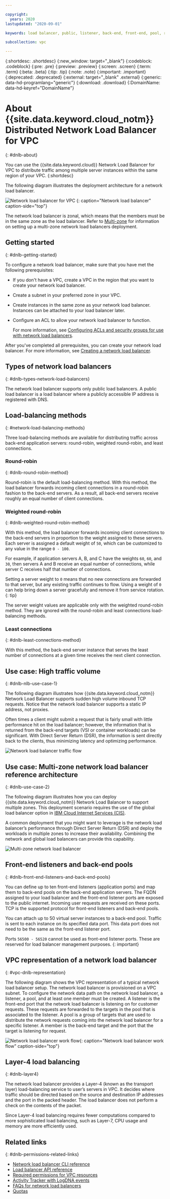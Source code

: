 ```yaml
---

copyright:
  years: 2020
lastupdated: "2020-09-01"

keywords: load balancer, public, listener, back-end, front-end, pool, round-robin, weighted, connections, methods, policies, APIs, access, ports, vpc, vpc network

subcollection: vpc

---
```


{:shortdesc: .shortdesc}
{:new_window: target="_blank"}
{:codeblock: .codeblock}
{:pre: .pre}
{:preview: .preview}
{:screen: .screen}
{:term: .term}
{:beta: .beta}
{:tip: .tip}
{:note: .note}
{:important: .important}
{:deprecated: .deprecated}
{:external: target="_blank" .external}
{:generic: data-hd-programlang="generic"}
{:download: .download}
{:DomainName: data-hd-keyref="DomainName"}

# About {{site.data.keyword.cloud_notm}} Distributed Network Load Balancer for VPC
{: #dnlb-about}

You can use the {{site.data.keyword.cloud}} Network Load Balancer for VPC to distribute traffic among multiple server instances within the same region of your VPC.
{:shortdesc}

The following diagram illustrates the deployment architecture for a network load balancer.

![Network load balancer for VPC](images/nlb_arc.png "Network load balancer")
{: caption="Network load balancer" caption-side="top"}

The network load balancer is zonal, which means that the members must be in the same zone as the load balancer. Refer to [Multi-zone](/docs/vpc?topic=vpc-nlb-vs-elb#nlb-mz-support) for information on setting up a multi-zone network load balancers deployment.

## Getting started
{: #dnlb-getting-started}

To configure a network load balancer, make sure that you have met the following prerequisites:

* If you don't have a VPC, create a VPC in the region that you want to create your network load balancer.
* Create a subnet in your preferred zone in your VPC.
* Create instances in the same zone as your network load balancer. Instances can be attached to your load balancer later.
* Configure an ACL to allow your network load balancer to function.

  For more information, see [Configuring ACLs and security groups for use with network load balancers](/docs/vpc?topic=vpc-nlb-configuring-acls).

After you've completed all prerequisites, you can create your network load balancer. For more information, see [Creating a network load balancer](/docs/vpc?topic=vpc-nlb-ui-creating-network-load-balancer).

## Types of network load balancers
{: #dnlb-types-network-load-balancers}  

The network load balancer supports only public load balancers. A public load balancer is a load balancer where a publicly accessible IP address is registered with DNS.  

## Load-balancing methods
{: #network-load-balancing-methods}

Three load-balancing methods are available for distributing traffic across back-end application servers: round-robin, weighted round-robin, and least connections.

### Round-robin
{: #dnlb-round-robin-method}

Round-robin is the default load-balancing method. With this method, the load balancer forwards incoming client connections in a round-robin fashion to the back-end servers. As a result, all back-end servers receive roughly an equal number of client connections.

### Weighted round-robin
{: #dnlb-weighted-round-robin-method}

With this method, the load balancer forwards incoming client connections to the back-end servers in proportion to the weight assigned to these servers. Each server is assigned a default weight of `50`, which can be customized to any value in the range `0 - 100`.

For example, if application servers A, B, and C have the weights `60`, `60`, and `30`, then servers A and B receive an equal number of connections, while server C receives half that number of connections.

Setting a server weight to `0` means that no new connections are forwarded to that server, but any existing traffic continues to flow. Using a weight of `0` can help bring down a server gracefully and remove it from service rotation.
{: tip}

The server weight values are applicable only with the weighted round-robin method. They are ignored with the round-robin and least connections load-balancing methods.

### Least connections
{: #dnlb-least-connections-method}

With this method, the back-end server instance that serves the least number of connections at a given time receives the next client connection.

## Use case: High traffic volume
{: #dnlb-nlb-use-case-1}

The following diagram illustrates how {{site.data.keyword.cloud_notm}} Network Load Balancer supports sudden high volume inbound TCP requests. Notice that the network load balancer supports a static IP address, not proxies.

Often times a client might submit a request that is fairly small with little performance hit on the load balancer; however, the information that is returned from the back-end targets (VSI or container workloads) can be significant. With Direct Server Return (DSR), the information is sent directly back to the clients, thus minimizing latency and optimizing performance.

![Network load balancer traffic flow](images/nlb-use-case.png)

## Use case: Multi-zone network load balancer reference architecture
{: #dnlb-use-case-2}

The following diagram illustrates how you can deploy {{site.data.keyword.cloud_notm}} Network Load Balancer to support multiple zones. This deployment scenario requires the use of the global load balancer option in [IBM Cloud Internet Services (CIS)](/docs/cis?topic=cis-configure-glb).

A common deployment that you might want to leverage is the network load balancer’s performance through Direct Server Return (DSR) and deploy the workloads in multiple zones to increase their availability. Combining the network and global load balancers can provide this capability.

![Multi-zone network load balancer](images/nlb_glb.png)

## Front-end listeners and back-end pools
{: #dnlb-front-end-listeners-and-back-end-pools}

You can define up to ten front-end listeners (application ports) and map them to back-end pools on the back-end application servers. The FQDN assigned to your load balancer and the front-end listener ports are exposed to the public internet. Incoming user requests are received on these ports. TCP is the supported protocol for front-end listeners and back-end pools.

You can attach up to 50 virtual server instances to a back-end pool. Traffic is sent to each instance on its specified data port. This data port does not need to be the same as the front-end listener port.

Ports `56500 - 56520` cannot be used as front-end listener ports. These are reserved for load balancer management purposes.
{: important}

## VPC representation of a network load balancer
{: #vpc-dnlb-representation}

The following diagram shows the VPC representation of a typical network load balancer setup. The network load balancer is provisioned on a VPC subnet. To configure the network data path on the network load balancer, a listener, a pool, and at least one member must be created. A listener is the front-end port that the network load balancer is listening on for customer requests. These requests are forwarded to the targets in the pool that is associated to the listener. A pool is a group of targets that are used to distribute the network requests coming into the network load balancer for a specific listener. A member is the back-end target and the port that the target is listening for request.

![Network load balancer work flow](images/nlb-workflow-customer-view.png "Network load balancer work flow"){: caption="Network load balancer work flow" caption-side="top"}

## Layer-4 load balancing
{: #dnlb-layer4}

The network load balancer provides a Layer-4 (known as the transport layer) load-balancing service to user’s servers in VPC. It decides where traffic should be directed based on the source and destination IP addresses and the port in the packed header. The load balancer does not perform a check on the contents of the packet.

Since Layer-4 load balancing requires fewer computations compared to more sophisticated load balancing, such as Layer-7, CPU usage and memory are more efficiently used.

## Related links
{: #dnlb-permissions-related-links}

* [Network load balancer CLI reference](/docs/vpc?topic=vpc-infrastructure-cli-plugin-vpc-reference#nlb-anchor)
* [Load balancer API reference](https://{DomainName}/apidocs/vpc#list-load-balancers)
* [Required permissions for VPC resources](/docs/vpc?topic=vpc-resource-authorizations-required-for-api-and-cli-calls)
* [Activity Tracker with LogDNA events](/docs/vpc?topic=vpc-at-events#events-load-balancers)
* [FAQs for network load balancers](/docs/vpc?topic=vpc-nlb-faqs)
* [Quotas](/docs/vpc?topic=vpc-quotas#load-balancer-quotas)
